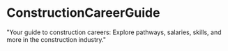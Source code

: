 # ConstructionCareerGuide
"Your guide to construction careers: Explore pathways, salaries, skills, and more in the construction industry."
